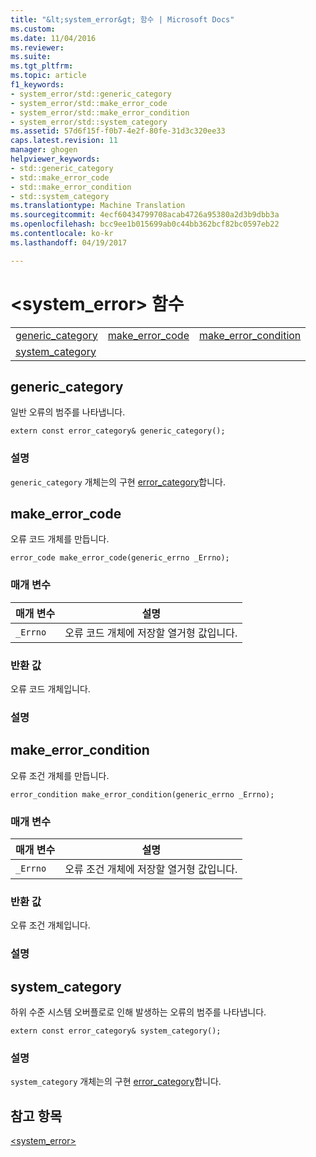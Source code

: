 ```yaml
---
title: "&lt;system_error&gt; 함수 | Microsoft Docs"
ms.custom: 
ms.date: 11/04/2016
ms.reviewer: 
ms.suite: 
ms.tgt_pltfrm: 
ms.topic: article
f1_keywords:
- system_error/std::generic_category
- system_error/std::make_error_code
- system_error/std::make_error_condition
- system_error/std::system_category
ms.assetid: 57d6f15f-f0b7-4e2f-80fe-31d3c320ee33
caps.latest.revision: 11
manager: ghogen
helpviewer_keywords:
- std::generic_category
- std::make_error_code
- std::make_error_condition
- std::system_category
ms.translationtype: Machine Translation
ms.sourcegitcommit: 4ecf60434799708acab4726a95380a2d3b9dbb3a
ms.openlocfilehash: bcc9ee1b015699ab0c44bb362bcf82bc0597eb22
ms.contentlocale: ko-kr
ms.lasthandoff: 04/19/2017

---
```

# <a name="ltsystemerrorgt-functions"></a>&lt;system_error&gt; 함수
||||  
|-|-|-|  
|[generic_category](#generic_category)|[make_error_code](#make_error_code)|[make_error_condition](#make_error_condition)|  
|[system_category](#system_category)|  
  
##  <a name="generic_category"></a>  generic_category  
 일반 오류의 범주를 나타냅니다.  
  
```
extern const error_category& generic_category();
```  
  
### <a name="remarks"></a>설명  
 `generic_category` 개체는의 구현 [error_category](../standard-library/error-category-class.md)합니다.  
  
##  <a name="make_error_code"></a>  make_error_code  
 오류 코드 개체를 만듭니다.  
  
```
error_code make_error_code(generic_errno _Errno);
```  
  
### <a name="parameters"></a>매개 변수  
  
|매개 변수|설명|  
|---------------|-----------------|  
|`_Errno`|오류 코드 개체에 저장할 열거형 값입니다.|  
  
### <a name="return-value"></a>반환 값  
 오류 코드 개체입니다.  
  
### <a name="remarks"></a>설명  
  
##  <a name="make_error_condition"></a>  make_error_condition  
 오류 조건 개체를 만듭니다.  
  
```
error_condition make_error_condition(generic_errno _Errno);
```  
  
### <a name="parameters"></a>매개 변수  
  
|매개 변수|설명|  
|---------------|-----------------|  
|`_Errno`|오류 조건 개체에 저장할 열거형 값입니다.|  
  
### <a name="return-value"></a>반환 값  
 오류 조건 개체입니다.  
  
### <a name="remarks"></a>설명  
  
##  <a name="system_category"></a>  system_category  
 하위 수준 시스템 오버플로로 인해 발생하는 오류의 범주를 나타냅니다.  
  
```
extern const error_category& system_category();
```  
  
### <a name="remarks"></a>설명  
 `system_category` 개체는의 구현 [error_category](../standard-library/error-category-class.md)합니다.  
  
## <a name="see-also"></a>참고 항목  
 [<system_error>](../standard-library/system-error.md)




